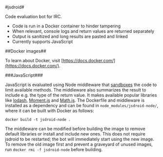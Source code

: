 #jsdroid#

Code evaluation bot for IRC.

* Code is run in a Docker container to hinder tampering
* When relevant, console logs and return values are returned separately
* Output is sanitized and long results are pasted and linked
* Currently supports JavaScript

##Docker images##

To learn about Docker, visit [https://docs.docker.com/](https://docs.docker.com/).

###JavaScript###

JavaScript is evaluated using Node middleware that [sandboxes](https://github.com/patriksimek/vm2) the code to limit available methods. The middleware also summarizes the result to include e.g. the type of the return value. It makes available popular libraries like [lodash](https://lodash.com/), [Moment.js](http://momentjs.com/) and [Math.js](http://mathjs.org/). The Dockerfile and middleware is installed as a dependency and can be found in `node_modules/jsdroid-node/`, where it can be built with Docker as follows:

`docker build -t jsdroid-node .`

The middleware can be modified before building the image to remove default libraries or install and include new ones. This does not require jsdroid to be restarted; the bot will immediately start using the new image. To remove the old image first and prevent a graveyard of unused images, run `docker rmi -f jsdroid-node` before building.
